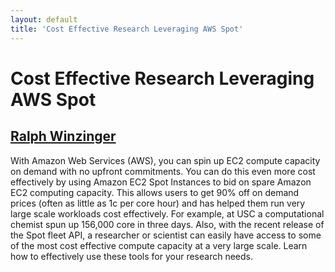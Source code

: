 ```yaml
---
layout: default
title: 'Cost Effective Research Leveraging AWS Spot'
---
```


# Cost Effective Research Leveraging AWS Spot

## [Ralph Winzinger](../../speaker/XJHQVF/)

With Amazon Web Services (AWS), you can spin up EC2 compute capacity on demand with no upfront commitments. You can do this even more cost effectively by using Amazon EC2 Spot Instances to bid on spare Amazon EC2 computing capacity. This allows users to get 90% off on demand prices (often as little as 1c per core hour) and has helped them run very large scale workloads cost effectively. For example, at USC a computational chemist spun up 156,000 core in three days. Also, with the recent release of the Spot fleet API, a researcher or scientist can easily have access to some of the most cost effective compute capacity at a very large scale. Learn how to effectively use these tools for your research needs.